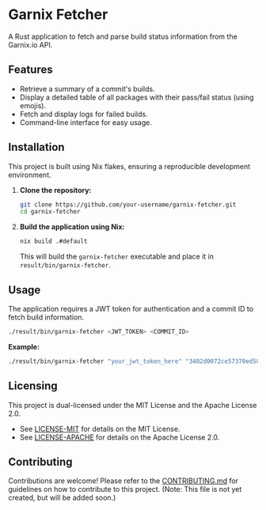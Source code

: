# Garnix Fetcher

A Rust application to fetch and parse build status information from the Garnix.io API.

## Features

- Retrieve a summary of a commit's builds.
- Display a detailed table of all packages with their pass/fail status (using emojis).
- Fetch and display logs for failed builds.
- Command-line interface for easy usage.

## Installation

This project is built using Nix flakes, ensuring a reproducible development environment.

1.  **Clone the repository:**

    ```bash
    git clone https://github.com/your-username/garnix-fetcher.git
    cd garnix-fetcher
    ```

2.  **Build the application using Nix:**

    ```bash
    nix build .#default
    ```

    This will build the `garnix-fetcher` executable and place it in `result/bin/garnix-fetcher`.

## Usage

The application requires a JWT token for authentication and a commit ID to fetch build information.

```bash
./result/bin/garnix-fetcher <JWT_TOKEN> <COMMIT_ID>
```

**Example:**

```bash
./result/bin/garnix-fetcher "your_jwt_token_here" "3402d0072ce57370ed58ce28fe879c32a3501392"
```

## Licensing

This project is dual-licensed under the MIT License and the Apache License 2.0.

- See [LICENSE-MIT](LICENSE-MIT) for details on the MIT License.
- See [LICENSE-APACHE](LICENSE-APACHE) for details on the Apache License 2.0.

## Contributing

Contributions are welcome! Please refer to the [CONTRIBUTING.md](CONTRIBUTING.md) for guidelines on how to contribute to this project. (Note: This file is not yet created, but will be added soon.)
